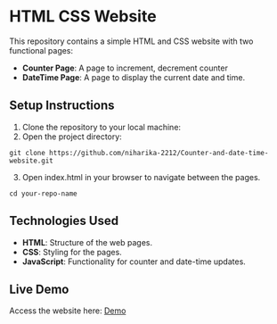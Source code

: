 # HTML CSS Website
This repository contains a simple HTML and CSS website with two functional pages:

- **Counter Page**: A page to increment, decrement counter
- **DateTime Page**: A page to display the current date and time.

## Setup Instructions
1. Clone the repository to your local machine:
2. Open the project directory:
```
git clone https://github.com/niharika-2212/Counter-and-date-time-website.git
```
3. Open index.html in your browser to navigate between the pages.
```
cd your-repo-name
```

## Technologies Used
- **HTML**: Structure of the web pages.
- **CSS**: Styling for the pages.
- **JavaScript**: Functionality for counter and date-time updates.

## Live Demo
Access the website here: [Demo](https://niharika-2212.github.io/Counter-and-date-time-website/)
